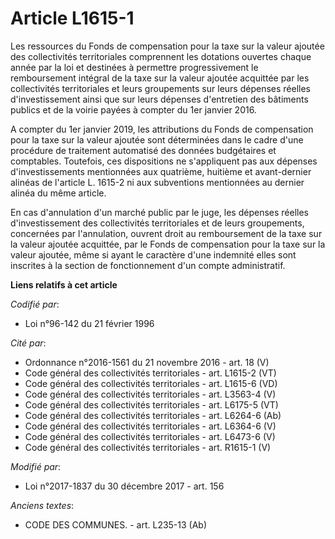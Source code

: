 # Article L1615-1

Les ressources du Fonds de compensation pour la taxe sur la valeur ajoutée des collectivités territoriales comprennent les
dotations ouvertes chaque année par la loi et destinées à permettre progressivement le remboursement intégral de la taxe sur
la valeur ajoutée acquittée par les collectivités territoriales et leurs groupements sur leurs dépenses réelles
d'investissement ainsi que sur leurs dépenses d'entretien des bâtiments publics et de la voirie payées à compter du 1er
janvier 2016.

A compter du 1er janvier 2019, les attributions du Fonds de compensation pour la taxe sur la valeur ajoutée sont déterminées
dans le cadre d'une procédure de traitement automatisé des données budgétaires et comptables. Toutefois, ces dispositions ne
s'appliquent pas aux dépenses d'investissements mentionnées aux quatrième, huitième et avant-dernier alinéas de l'article L.
1615-2 ni aux subventions mentionnées au dernier alinéa du même article.

En cas d'annulation d'un marché public par le juge, les dépenses réelles d'investissement des collectivités territoriales et
de leurs groupements, concernées par l'annulation, ouvrent droit au remboursement de la taxe sur la valeur ajoutée acquittée,
par le Fonds de compensation pour la taxe sur la valeur ajoutée, même si ayant le caractère d'une indemnité elles sont
inscrites à la section de fonctionnement d'un compte administratif.

**Liens relatifs à cet article**

_Codifié par_:

  - Loi n°96-142 du 21 février 1996

_Cité par_:

  - Ordonnance n°2016-1561 du 21 novembre 2016 - art. 18 (V)
  - Code général des collectivités territoriales - art. L1615-2 (VT)
  - Code général des collectivités territoriales - art. L1615-6 (VD)
  - Code général des collectivités territoriales - art. L3563-4 (V)
  - Code général des collectivités territoriales - art. L6175-5 (VT)
  - Code général des collectivités territoriales - art. L6264-6 (Ab)
  - Code général des collectivités territoriales - art. L6364-6 (V)
  - Code général des collectivités territoriales - art. L6473-6 (V)
  - Code général des collectivités territoriales - art. R1615-1 (V)

_Modifié par_:

  - Loi n°2017-1837 du 30 décembre 2017 - art. 156

_Anciens textes_:

  - CODE DES COMMUNES. - art. L235-13 (Ab)
